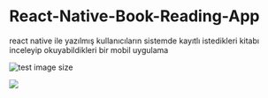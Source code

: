 # React-Native-Book-Reading-App
react native ile yazılmış kullanıcıların sistemde kayıtlı istedikleri kitabı inceleyip okuyabildikleri bir mobil uygulama

![test image size](https://klasiksanatlar.com/img/sayfalar/b/1_1598452306_resim.png)

<img src="https://klasiksanatlar.com/img/sayfalar/b/1_1598452306_resim.png" width="%20">


